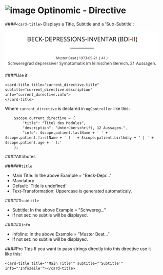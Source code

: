![image](http://www.ottiger.org/optinomic_logo/optinomic_logo_small.png)
Optinomic - Directive
=====================


####`<card-title>`
Displays a Title, Subtitle and a 'Sub-Subtitle':   

![image](https://raw.githubusercontent.com/Optinomic/optinomic-documentation/master/optinomic-directives/images/card_title.png)



####Use it
```
<card-title title="current_directive.title" subtitle="current_directive.description" info="current_directive.info">
</card-title>
```

Where `current_directive` is declared in `ngController` like this:

```
    $scope.current_directive = {
        "title": "Titel des Modules",
        "description": "Unterüberschrift, 12 Aussagen.",
        "info": $scope.patient.lastName + ' ' + $scope.patient.firstName + ' ( ' + $scope.patient.birthday + ' | ' + $scope.patient.age + ' ):'
    };
```

####Attributes

######`title`    
-  Main Title:  In the above Example = "Beck-Depr..."    
-  Mandatory   
-  Default: 'Title is undefined'
-  Text-Transformation: Uppercase is generated automaticaly.     


######`subtitle`    
- Subtitle:  In the above Example =  "Schwereg..."
- if not set: no subtile will be displayed.


######`info`    
- Infoline:  In the above Example =   "Muster Beat..."
- if not set: no subtile will be displayed.


####Pro Tips
If you want to pass strings directly into this directive use it like this:
```
<card-title title="'Main Title'" subtitle="'Subtitle'" info="'Infozeile'"></card-title>
```

